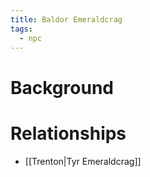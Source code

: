 ```yaml
---
title: Baldor Emeraldcrag
tags:
  - npc
---
```

# Background


# Relationships
* [[Trenton|Tyr Emeraldcrag]]